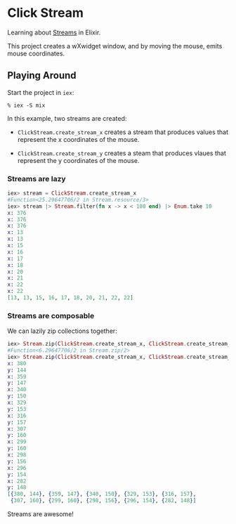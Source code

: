 Click Stream
===========

Learning about [Streams](http://elixir-lang.org/docs/master/elixir/Stream.html) in Elixir. 

This project creates a wXwidget window, and by moving the mouse, emits mouse coordinates.

## Playing Around

Start the project in `iex`:

```
% iex -S mix
```

In this example, two streams are created: 

* `ClickStream.create_stream_x` creates a stream that produces values that represent the x coordinates of the mouse.

* `ClickStream.create_stream_y` creates a steam that produces vlaues that represent the y coordinates of the mouse.

### Streams are lazy

```elixir
iex> stream = ClickStream.create_stream_x
#Function<25.29647706/2 in Stream.resource/3>
iex> stream |> Stream.filter(fn x -> x < 100 end) |> Enum.take 10
x: 376
x: 376
x: 376
x: 13
x: 13
x: 15
x: 16
x: 17
x: 18
x: 20
x: 21
x: 22
x: 22
[13, 13, 15, 16, 17, 18, 20, 21, 22, 22]
```

### Streams are composable

We can lazily zip collections together:

```elixir
iex> Stream.zip(ClickStream.create_stream_x, ClickStream.create_stream_y)
#Function<6.29647706/2 in Stream.zip/2>
iex> Stream.zip(ClickStream.create_stream_x, ClickStream.create_stream_y) |> Enum.take 10
x: 380
y: 144
x: 359
y: 147
x: 340
y: 150
x: 329
y: 153
x: 316
y: 157
x: 307
y: 160
x: 299
y: 160
x: 298
y: 156
x: 296
y: 154
x: 282
y: 148
[{380, 144}, {359, 147}, {340, 150}, {329, 153}, {316, 157},
 {307, 160}, {299, 160}, {298, 156}, {296, 154}, {282, 148}]
```

Streams are awesome!
